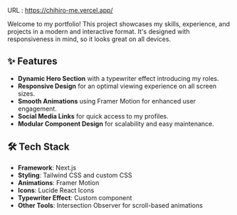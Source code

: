 URL : https://chihiro-me.vercel.app/

Welcome to my portfolio! This project showcases my skills, experience, and projects in a modern and interactive format. It's designed with responsiveness in mind, so it looks great on all devices.



## ✨ Features

- **Dynamic Hero Section** with a typewriter effect introducing my roles.
- **Responsive Design** for an optimal viewing experience on all screen sizes.
- **Smooth Animations** using Framer Motion for enhanced user engagement.
- **Social Media Links** for quick access to my profiles.
- **Modular Component Design** for scalability and easy maintenance.

## 🛠️ Tech Stack

- **Framework**: Next.js
- **Styling**: Tailwind CSS and custom CSS
- **Animations**: Framer Motion
- **Icons**: Lucide React Icons
- **Typewriter Effect**: Custom component
- **Other Tools**: Intersection Observer for scroll-based animations



